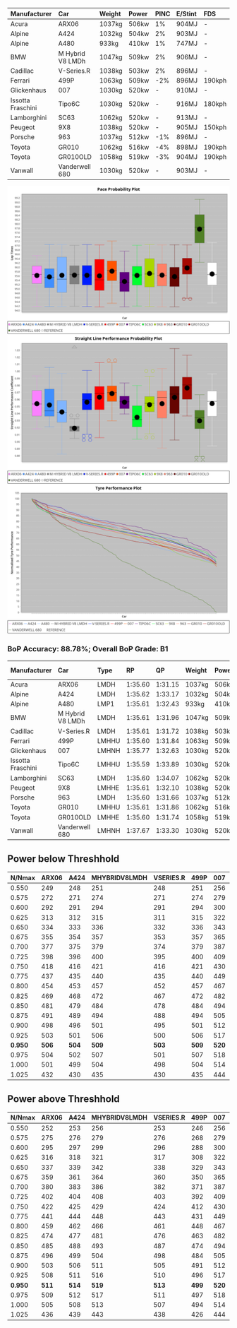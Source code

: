 |Manufacturer|Car|Weight|Power|PINC|E/Stint|FDS|
|:-|:-|:-|:-|:-|:-|:-|
|Acura|ARX06|1037kg|506kw|1%|904MJ|-|
|Alpine|A424|1032kg|504kw|2%|903MJ|-|
|Alpine|A480|933kg|410kw|1%|747MJ|-|
|BMW|M Hybrid V8 LMDh|1047kg|509kw|2%|906MJ|-|
|Cadillac|V-Series.R|1038kg|503kw|2%|896MJ|-|
|Ferrari|499P|1063kg|509kw|-2%|896MJ|190kph|
|Glickenhaus|007|1030kg|520kw|-|910MJ|-|
|Issotta Fraschini|Tipo6C|1030kg|520kw|-|916MJ|180kph|
|Lamborghini|SC63|1062kg|520kw|-|913MJ|-|
|Peugeot|9X8|1038kg|520kw|-|905MJ|150kph|
|Porsche|963|1037kg|512kw|-1%|896MJ|-|
|Toyota|GR010|1062kg|516kw|-4%|898MJ|190kph|
|Toyota|GR010OLD|1058kg|519kw|-3%|904MJ|190kph|
|Vanwall|Vanderwell 680|1030kg|520kw|-|903MJ|-|

![PACECHART](./IMG/AUTO.png)
![STRAIGHTLINEPERFORMANCECHART](./IMG/AUTO_sp.png)
![TYREPERFORMANCECHART](./IMG/AUTO_tw.png)

### BoP Accuracy: 88.78%; Overall BoP Grade: B1
|Manufacturer|Car|Type|RP|QP|Weight|Power¹|Threshhold|PINC|Power²|E/Stint|AVG Vmax|FDS|RDLC|L/Stint|BOP-Grade|ModelAccuracy|ModelPoints|Match%|
|:-|:-|:-|:-|:-|:-|:-|:-|:-|:-|:-|:-|:-|:-|:-|:-|:-|:-|:-|
|Acura|ARX06|LMDH|1:35.60|1:31.15|1037kg|506kw|210.0kph|1%|511kw|904MJ|294.97kph|-|1.02|37|-C1|100.00%|995|79.51%|
|Alpine|A424|LMDH|1:35.62|1:33.17|1032kg|504kw|210.0kph|2%|514kw|903MJ|294.94kph|-|1.03|37|~A1|81.15%|521|99.65%|
|Alpine|A480|LMP1|1:35.61|1:32.43|933kg|410kw|210.0kph|1%|414kw|747MJ|290.43kph|-|0.99|34|~A1|67.92%|957|100.00%|
|BMW|M Hybrid V8 LMDh|LMDH|1:35.61|1:31.96|1047kg|509kw|210.0kph|2%|519kw|906MJ|290.68kph|-|1.02|37|-A2|98.60%|1690|93.11%|
|Cadillac|V-Series.R|LMDH|1:35.61|1:31.72|1038kg|503kw|210.0kph|2%|513kw|896MJ|294.83kph|-|1.02|37|+A2|91.10%|1770|94.63%|
|Ferrari|499P|LMHHU|1:35.60|1:31.84|1063kg|509kw|210.0kph|-2%|499kw|896MJ|294.91kph|190kph|1.03|37|~A1|84.26%|2292|100.00%|
|Glickenhaus|007|LMHNH|1:35.77|1:32.63|1030kg|520kw|0.0kph|-|520kw|910MJ|298.18kph|-|0.96|37|~A1|94.63%|1605|100.00%|
|Issotta Fraschini|Tipo6C|LMHHU|1:35.59|1:33.89|1030kg|520kw|0.0kph|-|520kw|916MJ|296.28kph|180kph|1.08|37|+B1|66.67%|96|86.45%|
|Lamborghini|SC63|LMDH|1:35.60|1:34.07|1062kg|520kw|210.0kph|-|520kw|913MJ|291.81kph|-|1.03|37|+B1|96.77%|419|88.36%|
|Peugeot|9X8|LMHHE|1:35.61|1:32.10|1038kg|520kw|0.0kph|-|520kw|905MJ|294.68kph|150kph|1.03|37|~A1|83.63%|2468|100.00%|
|Porsche|963|LMDH|1:35.60|1:31.66|1037kg|512kw|210.0kph|-1%|507kw|896MJ|294.90kph|-|1.02|37|~A1|93.14%|5746|96.19%|
|Toyota|GR010|LMHHU|1:35.61|1:31.86|1062kg|516kw|210.0kph|-4%|495kw|898MJ|294.84kph|190kph|1.03|37|~A1|87.37%|3154|99.52%|
|Toyota|GR010OLD|LMHHE|1:35.60|1:31.74|1058kg|519kw|210.0kph|-3%|503kw|904MJ|297.52kph|190kph|1.03|37|~A1|89.81%|1393|97.94%|
|Vanwall|Vanderwell 680|LMHNH|1:37.67|1:33.30|1030kg|520kw|0.0kph|-|520kw|903MJ|291.45kph|-|1.01|37|+Ω1|90.28%|604|7.53%|

## Power below Threshhold
|N/Nmax|ARX06|A424|MHYBRIDV8LMDH|VSERIES.R|499P|007|TIPO6C|SC63|9X8|963|GR010|GR010OLD|VANDERWELL680|​|RPM|A480|
|:-|:-|:-|:-|:-|:-|:-|:-|:-|:-|:-|:-|:-|:-|:-|:-|:-|
|0.550|249|248|251|248|251|256|256|256|256|252|254|256|256|​|--|-|
|0.575|272|271|274|271|274|279|279|279|279|275|277|279|279|​|--|-|
|0.600|292|291|294|291|294|300|300|300|300|296|298|299|300|​|--|-|
|0.625|313|312|315|311|315|322|322|322|322|317|319|321|322|​|--|-|
|0.650|334|333|336|332|336|343|343|343|343|338|340|342|343|​|--|-|
|0.675|355|354|357|353|357|365|365|365|365|359|362|364|365|​|--|-|
|0.700|377|375|379|374|379|387|387|387|387|381|384|386|387|​|--|-|
|0.725|398|396|400|395|400|409|409|409|409|403|406|408|409|​|--|-|
|0.750|418|416|421|416|421|430|430|430|430|423|427|429|430|​|--|-|
|0.775|437|435|440|435|440|449|449|449|449|442|446|448|449|​|5000|242|
|0.800|454|453|457|452|457|467|467|467|467|460|463|466|467|​|5500|286|
|0.825|469|468|472|467|472|482|482|482|482|475|478|481|482|​|6000|319|
|0.850|481|479|484|478|484|494|494|494|494|486|490|493|494|​|6500|361|
|0.875|491|489|494|488|494|505|505|505|505|497|501|504|505|​|7000|403|
|0.900|498|496|501|495|501|512|512|512|512|504|508|511|512|​|7500|413|
|0.925|503|501|506|500|506|517|517|517|517|509|513|516|517|​|8000|409|
|**0.950**|**506**|**504**|**509**|**503**|**509**|**520**|**520**|**520**|**520**|**512**|**516**|**519**|**520**|**​**|**8500**|**412**|
|0.975|504|502|507|501|507|518|518|518|518|510|514|517|518|​|9000|206|
|1.000|501|499|504|498|504|514|514|514|514|506|510|513|514|​|--|-|
|1.025|432|430|435|430|435|444|444|444|444|437|441|443|444|​|--|-|

## Power above Threshhold
|N/Nmax|ARX06|A424|MHYBRIDV8LMDH|VSERIES.R|499P|007|TIPO6C|SC63|9X8|963|GR010|GR010OLD|VANDERWELL680|​|RPM|A480|
|:-|:-|:-|:-|:-|:-|:-|:-|:-|:-|:-|:-|:-|:-|:-|:-|:-|
|0.550|252|253|256|253|246|256|256|256|256|250|244|248|256|​|--|-|
|0.575|275|276|279|276|268|279|279|279|279|273|266|271|279|​|--|-|
|0.600|295|297|299|296|288|300|300|300|300|293|286|291|300|​|--|-|
|0.625|316|318|321|317|308|322|322|322|322|314|306|311|322|​|--|-|
|0.650|337|339|342|338|329|343|343|343|343|335|327|332|343|​|--|-|
|0.675|359|361|364|360|350|365|365|365|365|356|348|353|365|​|--|-|
|0.700|380|383|386|382|371|387|387|387|387|377|369|374|387|​|--|-|
|0.725|402|404|408|403|392|409|409|409|409|399|389|395|409|​|--|-|
|0.750|422|425|429|424|412|430|430|430|430|419|409|416|430|​|--|-|
|0.775|441|444|448|443|431|449|449|449|449|438|428|435|449|​|5000|242|
|0.800|459|462|466|461|448|467|467|467|467|455|445|452|467|​|5500|286|
|0.825|474|477|481|476|463|482|482|482|482|470|459|467|482|​|6000|319|
|0.850|485|488|493|487|474|494|494|494|494|482|470|478|494|​|6500|361|
|0.875|496|499|504|498|484|505|505|505|505|492|480|488|505|​|7000|403|
|0.900|503|506|511|505|491|512|512|512|512|499|487|495|512|​|7500|413|
|0.925|508|511|516|510|496|517|517|517|517|504|492|500|517|​|8000|409|
|**0.950**|**511**|**514**|**519**|**513**|**499**|**520**|**520**|**520**|**520**|**507**|**495**|**503**|**520**|**​**|**8500**|**412**|
|0.975|509|512|517|511|497|518|518|518|518|505|493|501|518|​|9000|206|
|1.000|505|508|513|507|494|514|514|514|514|502|490|498|514|​|--|-|
|1.025|436|439|443|438|426|444|444|444|444|433|423|430|444|​|--|-|

